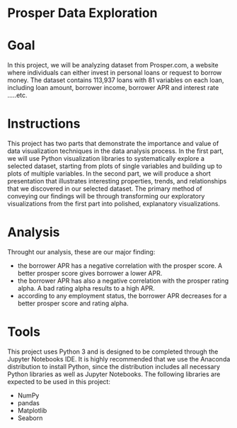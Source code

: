 # Prosper Data Exploration

# Goal
In this project, we will be analyzing dataset from Prosper.com, a website where individuals can either invest in personal
loans or request to borrow money. The dataset contains 113,937 loans with 81 variables on each loan, including loan amount,
borrower income, borrower APR and interest rate .....etc.

# Instructions
This project has two parts that demonstrate the importance and value of data visualization techniques in the data analysis 
process. In the first part, we will use Python visualization libraries to systematically explore a selected dataset, 
starting from plots of single variables and building up to plots of multiple variables. In the second part, we will 
produce a short presentation that illustrates interesting properties, trends, and relationships that we discovered in our
selected dataset. The primary method of conveying our findings will be through transforming our exploratory visualizations
from the first part into polished, explanatory visualizations.

# Analysis
Throught our analysis, these are our  major finding:
+ the borrower APR has a negative correlation with the prosper score. A better prosper score gives borrower a lower APR.
+ the borrower APR has also a negative correlation with the prosper rating alpha. A bad rating alpha results to a high APR.
+ according to any employment status, the borrower APR decreases for a better prosper score and  rating alpha.

# Tools
This project uses Python 3 and is designed to be completed through the Jupyter Notebooks IDE. It is highly recommended that
we use the Anaconda distribution to install Python, since the distribution includes all necessary Python libraries as well
as Jupyter Notebooks. The following libraries are expected to be used in this project:
+ NumPy
+ pandas
+ Matplotlib
+ Seaborn
